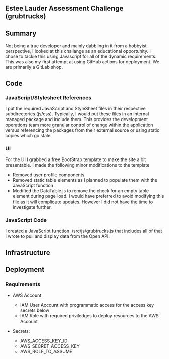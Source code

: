## Estee Lauder Assessment Challenge (grubtrucks)

## Summary

Not being a true developer and mainly dabbling in it from a hobbyist perspective, I looked at this challange as an educational opportunity.
I chose to tackle this using Javascript for all of the dynamic requirements. This was also my first attempt at using GitHub actions for deployment.
We are primarily a GitLab shop.

## Code

### JavaScript/Stylesheet References

I put the required JavaScript and StyleSheet files in their respective subdirectories (js/css).
Typically, I would put these files in an internal managed package and include them. 
This provides the development operations team more granular control of change within the application versus 
referencing the packages from their external source or using static copies which go stale.

### UI

For the UI I grabbed a free BootStrap template to make the site a bit presentable. 
I made the following minor modifications to the template
* Removed user profile components
* Removed static table elements as I planned to populate them with the JavaScript function
* Modified the DataTable.js to remove the check for an empty table element during page load. I would have preferred to avoid modifying this file as it will complicate updates. However I did not have the time to investigate further.

### JavaScript Code

I created a JavaScript function ./src/js/grubtrucks.js that includes all of that I wrote to pull and display data from the Open API.

## Infrastructure

## Deployment

### Requirements

* AWS Account
    * IAM User Account with programmatic access for the access key secrets below
    * IAM Role with required priviledges to deploy resources to the AWS Account

* Secrets:
    * AWS_ACCESS_KEY_ID
    * AWS_SECRET_ACCESS_KEY
    * AWS_ROLE_TO_ASSUME
